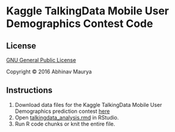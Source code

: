 Kaggle TalkingData Mobile User Demographics Contest Code
===========================================================


License
-----------------------------------------------------------

[GNU General Public License](GPL.md)

Copyright © 2016 Abhinav Maurya


Instructions
-----------------------------------------------------------

1. Download data files for the Kaggle TalkingData Mobile User Demographics prediction contest [here](https://www.kaggle.com/c/talkingdata-mobile-user-demographics/data)
2. Open [talkingdata_analysis.rmd](talkingdata_analysis.rmd) in RStudio.
3. Run R code chunks or knit the entire file.